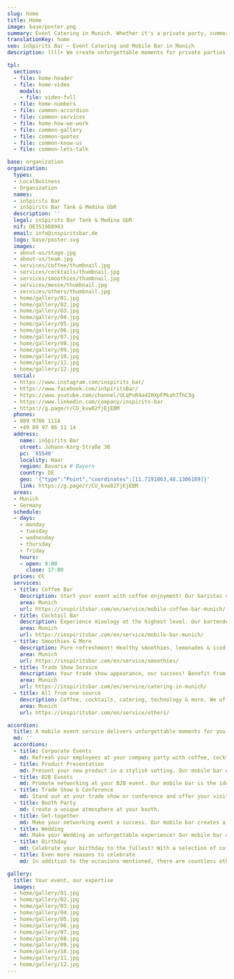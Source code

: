 ```yaml
---
slug: home
title: Home
image: base/poster.png
summary: Event Catering in Munich. Whether it's a private party, summer party, wedding, trade fair event, company celebration or public event, we will create unforgettable moments for you with our mobile, sustainable event service.
translationKey: home
seo: inSpirits Bar – Event Catering and Mobile Bar in Munich
description: llll➤ We create unforgettable moments for private parties, weddings, trade fairs, corporate and public events ✅ with our mobile, sustainable event service.

tpl:
  sections:
  - file: home-header
  - file: home-video
    modals:
    - file: video-full
  - file: home-numbers
  - file: common-accordion
  - file: common-services
  - file: home-how-we-work
  - file: common-gallery
  - file: common-quotes
  - file: common-know-us
  - file: common-lets-talk

base: organization
organization:
  types:
  - LocalBusiness
  - Organization
  names:
  - inSpirits Bar
  - inSpirits Bar Tank & Medina GbR
  description: ''
  legal: inSpirits Bar Tank & Medina GbR
  nif: DE351988943
  email: info@inspiritsbar.de
  logo: base/poster.svg
  images:
  - about-us/stage.jpg
  - about-us/team.jpg
  - services/coffee/thumbnail.jpg
  - services/cocktails/thumbnail.jpg
  - services/smoothies/thumbnail.jpg
  - services/messe/thumbnail.jpg
  - services/others/thumbnail.jpg
  - home/gallery/01.jpg
  - home/gallery/02.jpg
  - home/gallery/03.jpg
  - home/gallery/04.jpg
  - home/gallery/05.jpg
  - home/gallery/06.jpg
  - home/gallery/07.jpg
  - home/gallery/08.jpg
  - home/gallery/09.jpg
  - home/gallery/10.jpg
  - home/gallery/11.jpg
  - home/gallery/12.jpg
  social:
  - https://www.instagram.com/inspirits_bar/
  - https://www.facebook.com/inSpiritsBar/
  - https://www.youtube.com/channel/UCqPuR4adIHXpFPkah7fhC3g
  - https://www.linkedin.com/company/inspirits-bar
  - https://g.page/r/CU_kvw82fjEjEBM
  phones:
  - 089 9786 1114
  - +49 89 97 86 11 14
  address:
    name: inSpirits Bar
    street: Johann-Karg-Straße 30
    pc: '85540'
    locality: Haar
    region: Bavaria # Bayern
    country: DE
    geo: '{"type":"Point","coordinates":[11.7191863,48.1306189]}'
    link: https://g.page/r/CU_kvw82fjEjEBM
  areas:
  - Munich
  - Germany
  schedule:
  - days:
    - monday
    - tuesday
    - wednesday
    - thursday
    - friday
    hours:
    - open: 9:00
      close: 17:00
  prices: €€
  services:
  - title: Coffee Bar
    description: Start your event with coffee enjoyment! Our baristas create unique creations for every occasion. Coffee shop atmosphere for your event.
    area: Munich
    url: https://inspiritsbar.com/en/service/mobile-coffee-bar-munich/
  - title: Cocktail Bar
    description: Experience mixology at the highest level. Our bartenders create unique cocktails with fresh ingredients. Perfect for your event.
    area: Munich
    url: https://inspiritsbar.com/en/service/mobile-bar-munich/
  - title: Smoothies & More
    description: Pure refreshment! Healthy smoothies, lemonades & iced tea for your event. The perfect companion for an energetic day.
    area: Munich
    url: https://inspiritsbar.com/en/service/smoothies/
  - title: Trade Show Service
    description: Your trade show appearance, our success! Benefit from our tailored trade show service in the vicinity of the Munich trade fair.
    area: Munich
    url: https://inspiritsbar.com/en/service/catering-in-munich/
  - title: All from one source
    description: Coffee, cocktails, catering, technology & more. We offer everything for your perfect event. Tell us your wishes, we make them come true.
    area: Munich
    url: https://inspiritsbar.com/en/service/others/

accordion:
  title: A mobile event service delivers unforgettable moments for you.
  md: ''
  accordions:
  - title: Corporate Events 
    md: Refresh your employees at your company party with coffee, cocktails, or smoothies. Our mobile bar is the ideal place for networking and strengthening team spirit.
  - title: Product Presentation 
    md: Present your new product in a stylish setting. Our mobile bar with its diverse drink menu perfectly complements your presentation.
  - title: B2B Events 
    md: Promote networking at your B2B event. Our mobile bar is the ideal meeting place for your business partners, over a cup of coffee or a refreshing cocktail.
  - title: Trade Show & Conference 
    md: Stand out at your trade show or conference and offer your visitors an unforgettable experience. Our mobile bar with its diverse drink menu makes it possible.
  - title: Booth Party 
    md: Create a unique atmosphere at your booth.
  - title: Get-together
    md: Make your networking event a success. Our mobile bar creates a relaxed atmosphere where new contacts can be made over a drink.
  - title: Wedding
    md: Make your Wedding an unforgettable experience! Our mobile bar creates unique cocktails, coffee for the bride, and refreshing smoothies for the guests.
  - title: Birthday 
    md: Celebrate your birthday to the fullest! With a selection of coffee, cocktails, and smoothies, your party will be the highlight.
  - title: Even more reasons to celebrate
    md: In addition to the occasions mentioned, there are countless other reasons to celebrate. Whether it's a private anniversary, a company anniversary, or a special occasion – we are happy to support you in planning and implementing your individual event.

gallery:
  title: Your event, our expertise
  images:
  - home/gallery/01.jpg
  - home/gallery/02.jpg
  - home/gallery/03.jpg
  - home/gallery/04.jpg
  - home/gallery/05.jpg
  - home/gallery/06.jpg
  - home/gallery/07.jpg
  - home/gallery/08.jpg
  - home/gallery/09.jpg
  - home/gallery/10.jpg
  - home/gallery/11.jpg
  - home/gallery/12.jpg
---
```

